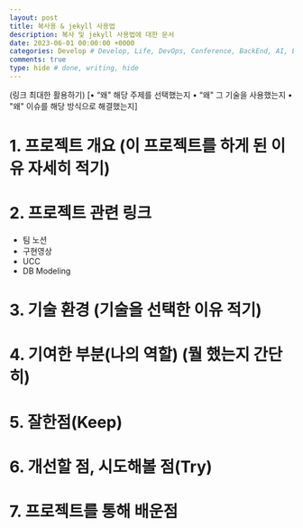 ```yaml
---
layout: post
title: 복사용 & jekyll 사용법
description: 복사 및 jekyll 사용법에 대한 문서
date: 2023-06-01 00:00:00 +0000
categories: Develop # Develop, Life, DevOps, Conference, BackEnd, AI, Etc, retrospect, Algorithm, ComputerScience
comments: true
type: hide # done, writing, hide
---
```


(링크 최대한 활용하기)
[• “왜" 해당 주제를 선택했는지
• “왜" 그 기술을 사용했는지
• "왜" 이슈를 해당 방식으로 해결했는지]

# 1. 프로젝트 개요 (이 프로젝트를 하게 된 이유 자세히 적기)

# 2. 프로젝트 관련 링크

- 팀 노션
- 구현영상
- UCC
- DB Modeling

# 3. 기술 환경 (기술을 선택한 이유 적기)

# 4. 기여한 부분(나의 역할) (뭘 했는지 간단히)

# 5. 잘한점(Keep)

# 6. 개선할 점, 시도해볼 점(Try)

# 7. 프로젝트를 통해 배운점
